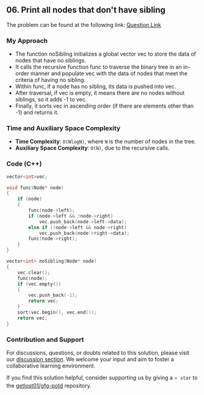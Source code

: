 ## 06. Print all nodes that don't have sibling
The problem can be found at the following link: [Question Link](https://www.geeksforgeeks.org/problems/print-all-nodes-that-dont-have-sibling/1)

### My Approach
- The function noSibling initializes a global vector vec to store the data of nodes that have no siblings.
- It calls the recursive function func to traverse the binary tree in an in-order manner and populate vec with the data of nodes that meet the criteria of having no sibling.
- Within func, if a node has no sibling, its data is pushed into vec.
- After traversal, if vec is empty, it means there are no nodes without siblings, so it adds -1 to vec.
- Finally, it sorts vec in ascending order (if there are elements other than -1) and returns it.

### Time and Auxiliary Space Complexity

- **Time Complexity**: `O(NlogN)`, where `N` is the number of nodes in the tree.
- **Auxiliary Space Complexity**: `O(N)`, due to the recursive calls.

### Code (C++)
```cpp
vector<int>vec;

void func(Node* node)
{
    if (node)
    {
        func(node->left);
        if (node->left && !node->right)
            vec.push_back(node->left->data);
        else if (!node->left && node->right)
            vec.push_back(node->right->data);
        func(node->right);
    }
}

vector<int> noSibling(Node* node)
{
    vec.clear();
    func(node);
    if (vec.empty())
    {
        vec.push_back(-1);
        return vec;
    }
    sort(vec.begin(), vec.end());
    return vec;
}
```

### Contribution and Support

For discussions, questions, or doubts related to this solution, please visit our [discussion section](https://github.com/getlost01/gfg-potd/discussions). We welcome your input and aim to foster a collaborative learning environment.

If you find this solution helpful, consider supporting us by giving a `⭐ star` to the [getlost01/gfg-potd](https://github.com/getlost01/gfg-potd) repository.
